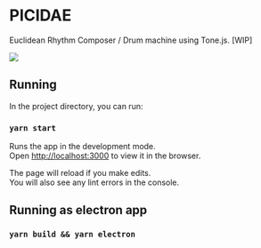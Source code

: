 # PICIDAE

Euclidean Rhythm Composer / Drum machine using Tone.js. [WIP]

![](https://ex-reality.s3.amazonaws.com/picidaeN2.jpg)

## Running

In the project directory, you can run:

### `yarn start`

Runs the app in the development mode.\
Open [http://localhost:3000](http://localhost:3000) to view it in the browser.

The page will reload if you make edits.\
You will also see any lint errors in the console.

## Running as electron app

### `yarn build && yarn electron`

